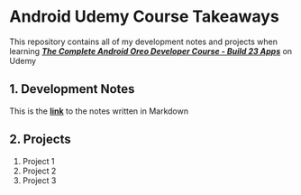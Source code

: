 # Android Udemy Course Takeaways

This repository contains all of my development notes and projects when learning ***[The Complete Android Oreo Developer Course - Build 23 Apps](https://www.udemy.com/share/101X2O/)*** on Udemy

## 1. Development Notes

This is the **[link](https://github.com/zichen-zhang-umich/android-udemy-course/blob/main/notes.md)** to the notes written in Markdown

## 2. Projects
1. Project 1
2. Project 2
3. Project 3